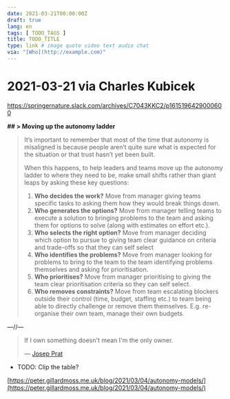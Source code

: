 ```yaml
---
date: 2021-03-21T00:00:00Z
draft: true
lang: en
tags: [ TODO_TAGS ]
title: TODO_TITLE
type: link # image quote video text audio chat
via: "[Who](http://example.com)"
---
```



# 2021-03-21 via Charles Kubicek
https://springernature.slack.com/archives/C7043KKC2/p1615196429000600


**## > **Moving up the autonomy ladder****
>
> It’s important to remember that most of the time that autonomy is misaligned is because people aren’t quite sure what is expected for the situation or that trust hasn’t yet been built.
>
> When this happens, to help leaders and teams move up the autonomy ladder to where they need to be, make small shifts rather than giant leaps by asking these key questions:
>
> 1. **Who decides the work?** Move from manager giving teams specific tasks to asking them how they would break things down.
> 2. **Who generates the options?** Move from manager telling teams to execute a solution to bringing problems to the team and asking them for options to solve (along with estimates on effort etc.).
> 3. **Who selects the right option?** Move from manager deciding which option to pursue to giving team clear guidance on criteria and trade-offs so that they can self select
> 4. **Who identifies the problems?** Move from manager looking for problems to bring to the team to the team identifying problems themselves and asking for prioritisation.
> 5. **Who prioritises?** Move from manager prioritising to giving the team clear prioritisation criteria so they can self select.
> 6. **Who removes constraints?** Move from team escalating blockers outside their control (time, budget, staffing etc.) to team being able to directly challenge or remove them themselves. E.g. re-organise their own team, manage their own budgets.

—//—

> If I own something doesn't mean I'm the only owner.
>
> — [Josep Prat](https://springernature.slack.com/archives/C7043KKC2/p1615282849004400)

* TODO: Clip the table?

[https://peter.gillardmoss.me.uk/blog/2021/03/04/autonomy-models/](https://peter.gillardmoss.me.uk/blog/2021/03/04/autonomy-models/)

